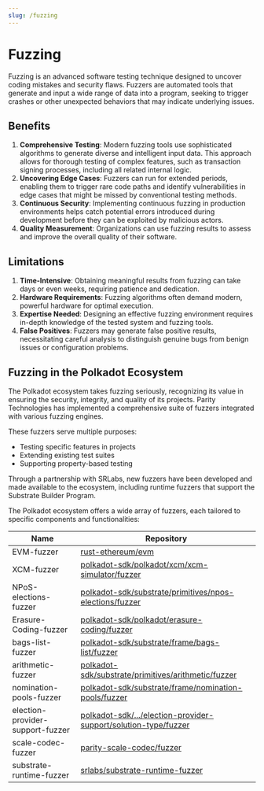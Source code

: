 ```yaml
---
slug: /fuzzing
---
```


# Fuzzing

Fuzzing is an advanced software testing technique designed to uncover coding mistakes and security flaws. Fuzzers are automated tools that generate and input a wide range of data into a program, seeking to trigger crashes or other unexpected behaviors that may indicate underlying issues.

## Benefits

1. **Comprehensive Testing**: Modern fuzzing tools use sophisticated algorithms to generate diverse and intelligent input data. This approach allows for thorough testing of complex features, such as transaction signing processes, including all related internal logic.
2. **Uncovering Edge Cases**: Fuzzers can run for extended periods, enabling them to trigger rare code paths and identify vulnerabilities in edge cases that might be missed by conventional testing methods.
3. **Continuous Security**: Implementing continuous fuzzing in production environments helps catch potential errors introduced during development before they can be exploited by malicious actors.
4. **Quality Measurement**: Organizations can use fuzzing results to assess and improve the overall quality of their software.

## Limitations

1. **Time-Intensive**: Obtaining meaningful results from fuzzing can take days or even weeks, requiring patience and dedication.
2. **Hardware Requirements**: Fuzzing algorithms often demand modern, powerful hardware for optimal execution.
3. **Expertise Needed**: Designing an effective fuzzing environment requires in-depth knowledge of the tested system and fuzzing tools.
4. **False Positives**: Fuzzers may generate false positive results, necessitating careful analysis to distinguish genuine bugs from benign issues or configuration problems.

## Fuzzing in the Polkadot Ecosystem

The Polkadot ecosystem takes fuzzing seriously, recognizing its value in ensuring the security, integrity, and quality of its projects. Parity Technologies has implemented a comprehensive suite of fuzzers integrated with various fuzzing engines.

These fuzzers serve multiple purposes:

- Testing specific features in projects
- Extending existing test suites
- Supporting property-based testing

Through a partnership with SRLabs, new fuzzers have been developed and made available to the ecosystem, including runtime fuzzers that support the Substrate Builder Program.

The Polkadot ecosystem offers a wide array of fuzzers, each tailored to specific components and functionalities:

| Name | Repository |
|------|------------|
| EVM-fuzzer | [rust-ethereum/evm](https://github.com/rust-ethereum/evm/tree/stable/fuzzer) |
| XCM-fuzzer | [polkadot-sdk/polkadot/xcm/xcm-simulator/fuzzer](https://github.com/paritytech/polkadot-sdk/tree/master/polkadot/xcm/xcm-simulator/fuzzer) |
| NPoS-elections-fuzzer | [polkadot-sdk/substrate/primitives/npos-elections/fuzzer](https://github.com/paritytech/polkadot-sdk/blob/master/substrate/primitives/npos-elections/fuzzer/) |
| Erasure-Coding-fuzzer | [polkadot-sdk/polkadot/erasure-coding/fuzzer](https://github.com/paritytech/polkadot-sdk/blob/master/polkadot/erasure-coding/fuzzer/) |
| bags-list-fuzzer | [polkadot-sdk/substrate/frame/bags-list/fuzzer](https://github.com/paritytech/polkadot-sdk/blob/master/substrate/frame/bags-list/fuzzer/) |
| arithmetic-fuzzer | [polkadot-sdk/substrate/primitives/arithmetic/fuzzer](https://github.com/paritytech/polkadot-sdk/blob/master/substrate/primitives/arithmetic/fuzzer/) |
| nomination-pools-fuzzer | [polkadot-sdk/substrate/frame/nomination-pools/fuzzer](https://github.com/paritytech/polkadot-sdk/blob/master/substrate/frame/nomination-pools/fuzzer/) |
| election-provider-support-fuzzer | [polkadot-sdk/.../election-provider-support/solution-type/fuzzer](https://github.com/paritytech/polkadot-sdk/blob/master/substrate/frame/election-provider-support/solution-type/fuzzer/) |
| scale-codec-fuzzer | [parity-scale-codec/fuzzer](https://github.com/paritytech/parity-scale-codec/tree/master/fuzzer) |
| substrate-runtime-fuzzer | [srlabs/substrate-runtime-fuzzer](https://github.com/srlabs/substrate-runtime-fuzzer) |
